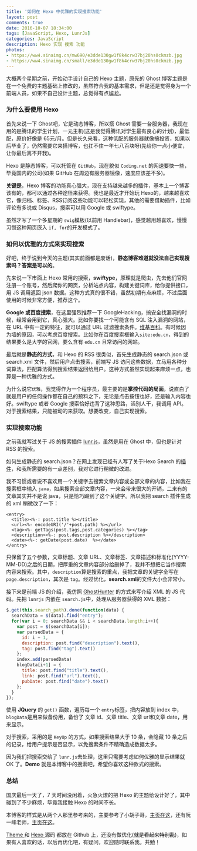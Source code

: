 ```yaml
---
title: '如何在 Hexo 中优雅的实现搜索功能'
layout: post
comments: true
date: 2016-10-07 18:34:00
tags: [JavaScript, Hexo, LunrJs]
categories: JavaScript
description: Hexo 实现 搜索 功能
photos:
- https://ww4.sinaimg.cn/mw690/e3dde130gw1f8k4crw37bj20hs0ckmzb.jpg
- https://ww4.sinaimg.cn/small/e3dde130gw1f8k4crw37bj20hs0ckmzb.jpg
---
```

大概两个星期之前，开始动手设计自己的 Hexo 主题，原先的 Ghost 博客主题是在一个免费的主题基础上修改的，虽然符合我的基本需求，但是还是觉得身为一个前端人员，如果不自己设计主题，总觉得有点尴尬。

<!--more-->

### 为什么要使用 Hexo

首先来说一下 Ghost吧，它是动态博客，所以搭 Ghost 需要一台服务器，我现在用的是腾讯的学生计划，一元主机(这是我觉得腾讯对学生最有良心的计划)，最低配，原价好像是 65元/月。但是长久来看，这种低配的服务器就像搞投资，如果以后毕业了，仍然需要它来搭博客，也扛不住一年七八百块呀(先给你一点小便宜，让你最后离不开我)。

Hexo 是静态博客，可以托管在 `GitHub`，现在貌似 `Coding.net` 的网速要快一些，毕竟国内的公司(如果 GitHub 在周边有服务器镜像，速度应该差不多)。

**关键是**，Hexo 博客的功能真心强大，现在支持越来越多的插件，基本上一个博客该有的，都可以通过各种途径来获得。我也是最近才开始玩 Hexo的，越来越喜欢它，像归档、标签、RSS订阅这些功能可以轻松实现，其他的需要借助插件，比如评论有多说或 Disqus，搜索可以用 Google 或 swiftype。

虽然才写了一个多星期的 `swig`模板(以前用 Handlebar)，感觉越用越喜欢，慢慢习惯这种网页嵌入 `if, for`的开发模式了。

### 如何以优雅的方式来实现搜索

好吧，终于说到今天的主题(其实前面都是废话)，**静态博客难道就没法自己实现搜索吗？答案是可以的**。

先来说一下市面上 Hexo 常用的搜索，**swiftype**，原理就是爬虫，先去他们官网注册一个账号，然后爬你的网页，分析站点内容，构建关键词库，给你提供接口，用 JS 调用返回 json 数据。这种方式真的很不错，虽然初期有点麻烦，不过后面使用的时候非常方便，推荐这个。

**Google 或百度搜索**，在这里强烈推荐一下 GoogleHacking，搞安全找漏洞的时候，经常会用到它，真心强大。比如你要找一个可能含有 SQL 注入漏洞的网站，在 URL 中有一定的特征，就可以通过 URL 过滤搜索条件。[维基百科](https://en.wikipedia.org/wiki/Google_hacking)。有时候因为墙的原因，可以考虑百度搜索。比如你在百度搜索框输入`site:edu.cn`，得到的结果要么是大学的官网，要么含有 `edu.cn` 且常访问的网站。

最后就是**静态的方式**，和 Hexo 的 RSS 很类似，首先生成静态的 search.json 或 search.xml 文件，然后用户点击搜索，前端写 JS 访问这些数据，立马用各种分词算法，匹配算法得到搜索结果返回给用户。这种方式虽然实现起来麻烦一点，也算是一种优雅的方式。

为什么说它`优雅`，我觉得作为一个程序员，最主要的是**掌控代码的局面**，说直白了就是用户的任何操作都在自己的预料之下，无论是点击按钮也好，还是输入内容也好。swiftype 或者 Google 搜索恰好违背了这种思路，活别人干，我调用 API。对于搜索结果，只能被动的来获取。想要改变，自己实现搜索。

### 实现搜索功能

之前我就写过关于 JS 的搜索插件 [lunr.js](http://yuren.space/blog/2016/08/12/lunrjs%E7%9A%84%E4%B8%AD%E6%96%87%E6%94%AF%E6%8C%81/)，虽然是用在 Ghost 中，但也是针对 RSS 的搜索。

如何生成静态的 search.json？在网上发现已经有人写了关于Hexo Search 的[插件](https://github.com/PaicHyperionDev/hexo-generator-search)，和我所需要的有一点差别，我对它进行稍微的改进。

我不习惯或者说不喜欢用一个关键字去搜索文章内容或全部文章的内容，比如我在搜索框中输入 `java`，如果搜索全部文章内容，一来会带来很大的开销，二来有的文章其实并不是说 java，只是恰巧踢到了这个关键字。所以我把 search 插件生成的 xml 稍微改了一下：

```
<entry>
  <title><%-: post.title %></title>
  <url><%- encodeURI('/'+post.path) %></url>
  <tag><%- getTags(post.tags,post.categories) %></tag>
  <description><%-: post.description %></description>
  <date><%-: getDate(post.date)  %></date>
</entry>
```

只保留了五个参数，文章标题、文章 URL、文章标签、文章描述和标准化(YYYY-MM-DD)之后的日期，把厚重的文章内容部分给删掉了，我并不想把它当作搜索内容来搜索。其中，`description`算是搜索的重点，我把文章的关键字全写在 `page.description`，其次是 `tag`。经过优化，**search.xml**的文件大小会非常小。

接下来是前端 JS 的介绍，我仿照 [GhostHunter](https://github.com/jamalneufeld/ghostHunter) 的方式来写介绍 XML 的 JS 代码。先把 `lunrjs` 内嵌在 `search.js`中，处理从服务器获得的 XML 数据：

```javascript
$.get(this.search_path).done(function(data) {
  searchData = $(data).find("entry");
  for(var i = 0; searchData && i < searchData.length;i++){
    var post = $(searchData[i]);
    var parsedData = {
      id: i + 1,
      description: post.find("description").text(),
      tag: post.find("tag").text()
    };
    index.add(parsedData)
    blogData[i+1] = {
      title: post.find("title").text(),
      link: post.find("url").text(),
      pubDate: post.find("date").text()
    };
  }
});
```

使用 **JQuery** 的 `get()` 函数，遍历每一个 `entry`标签，把内容放到 index 中，`blogData`是用来做备份用，备份了 文章 id、文章 title、文章 url和文章 date，用来显示。

对于搜索，采用的是 `KeyUp` 的方式，如果搜索结果大于 10 条，会隐藏 10 条之后的记录，给用户提示是否显示，以免搜索条件不精确造成数据太多。

因为我们把搜索交给了 `lunr.js`去处理，这里只需要考虑如何优雅的显示结果就 OK 了。**Demo** 就是本博客中的搜索吧，希望你喜欢这种款式的搜索。

### 总结

国庆最后一天了，7 天时间没闲着，火急火燎的把 Hexo 的主题给设计好了，其中碰到了不少麻烦，毕竟我接触 Hexo 的时间不长。

本博客的样式是从两个人那里参考来的，主要参考了小胡子哥，[主页在这](http://www.barretlee.com/)，还有阮一峰老师，[主页在这](http://www.ruanyifeng.com/home.html)。

[Theme ](https://github.com/songjinzhong/hexo-theme)和 [Hexo ](https://github.com/songjinzhong/yuren.space)源码 都放在 Github 上，还没有做优化(~~就是看起来特别乱~~)，如果有人喜欢的话，以后再优化吧，有疑问，欢迎随时联系我。共勉！